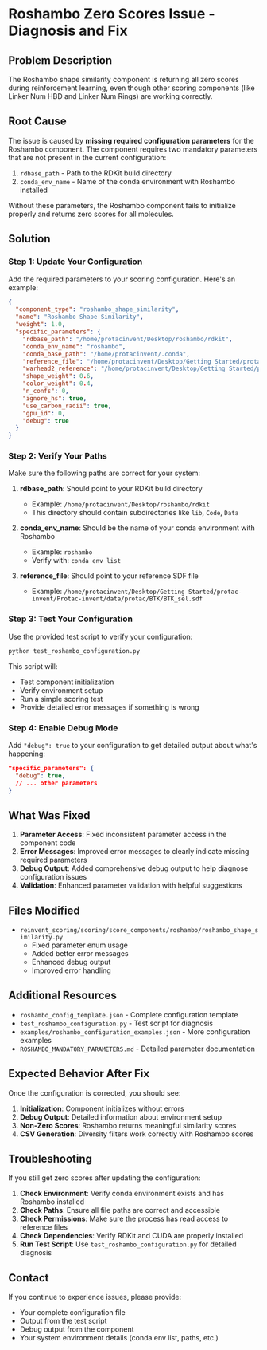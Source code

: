 # Roshambo Zero Scores Issue - Diagnosis and Fix

## Problem Description

The Roshambo shape similarity component is returning all zero scores during reinforcement learning, even though other scoring components (like Linker Num HBD and Linker Num Rings) are working correctly.

## Root Cause

The issue is caused by **missing required configuration parameters** for the Roshambo component. The component requires two mandatory parameters that are not present in the current configuration:

1. `rdbase_path` - Path to the RDKit build directory
2. `conda_env_name` - Name of the conda environment with Roshambo installed

Without these parameters, the Roshambo component fails to initialize properly and returns zero scores for all molecules.

## Solution

### Step 1: Update Your Configuration

Add the required parameters to your scoring configuration. Here's an example:

```json
{
  "component_type": "roshambo_shape_similarity",
  "name": "Roshambo Shape Similarity",
  "weight": 1.0,
  "specific_parameters": {
    "rdbase_path": "/home/protacinvent/Desktop/roshambo/rdkit",
    "conda_env_name": "roshambo",
    "conda_base_path": "/home/protacinvent/.conda",
    "reference_file": "/home/protacinvent/Desktop/Getting Started/protac-invent/Protac-invent/data/protac/BTK/BTK_sel.sdf",
    "warhead2_reference": "/home/protacinvent/Desktop/Getting Started/protac-invent/Protac-invent/data/protac/BTK/BTK_sel.sdf",
    "shape_weight": 0.6,
    "color_weight": 0.4,
    "n_confs": 0,
    "ignore_hs": true,
    "use_carbon_radii": true,
    "gpu_id": 0,
    "debug": true
  }
}
```

### Step 2: Verify Your Paths

Make sure the following paths are correct for your system:

1. **rdbase_path**: Should point to your RDKit build directory
   - Example: `/home/protacinvent/Desktop/roshambo/rdkit`
   - This directory should contain subdirectories like `lib`, `Code`, `Data`

2. **conda_env_name**: Should be the name of your conda environment with Roshambo
   - Example: `roshambo`
   - Verify with: `conda env list`

3. **reference_file**: Should point to your reference SDF file
   - Example: `/home/protacinvent/Desktop/Getting Started/protac-invent/Protac-invent/data/protac/BTK/BTK_sel.sdf`

### Step 3: Test Your Configuration

Use the provided test script to verify your configuration:

```bash
python test_roshambo_configuration.py
```

This script will:
- Test component initialization
- Verify environment setup
- Run a simple scoring test
- Provide detailed error messages if something is wrong

### Step 4: Enable Debug Mode

Add `"debug": true` to your configuration to get detailed output about what's happening:

```json
"specific_parameters": {
  "debug": true,
  // ... other parameters
}
```

## What Was Fixed

1. **Parameter Access**: Fixed inconsistent parameter access in the component code
2. **Error Messages**: Improved error messages to clearly indicate missing required parameters
3. **Debug Output**: Added comprehensive debug output to help diagnose configuration issues
4. **Validation**: Enhanced parameter validation with helpful suggestions

## Files Modified

- `reinvent_scoring/scoring/score_components/roshambo/roshambo_shape_similarity.py`
  - Fixed parameter enum usage
  - Added better error messages
  - Enhanced debug output
  - Improved error handling

## Additional Resources

- `roshambo_config_template.json` - Complete configuration template
- `test_roshambo_configuration.py` - Test script for diagnosis
- `examples/roshambo_configuration_examples.json` - More configuration examples
- `ROSHAMBO_MANDATORY_PARAMETERS.md` - Detailed parameter documentation

## Expected Behavior After Fix

Once the configuration is corrected, you should see:

1. **Initialization**: Component initializes without errors
2. **Debug Output**: Detailed information about environment setup
3. **Non-Zero Scores**: Roshambo returns meaningful similarity scores
4. **CSV Generation**: Diversity filters work correctly with Roshambo scores

## Troubleshooting

If you still get zero scores after updating the configuration:

1. **Check Environment**: Verify conda environment exists and has Roshambo installed
2. **Check Paths**: Ensure all file paths are correct and accessible
3. **Check Permissions**: Make sure the process has read access to reference files
4. **Check Dependencies**: Verify RDKit and CUDA are properly installed
5. **Run Test Script**: Use `test_roshambo_configuration.py` for detailed diagnosis

## Contact

If you continue to experience issues, please provide:
- Your complete configuration file
- Output from the test script
- Debug output from the component
- Your system environment details (conda env list, paths, etc.)
